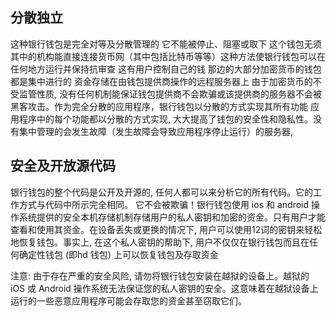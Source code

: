 
## 分散独立

这种银行钱包是完全对等及分散管理的 它不能被停止、阻塞或取下 这个钱包无须其中的机构能直接连接货币网（其中包括比特币等等）这种方法使银行钱包可以在任何地方运行并保持抗审查 这有用户控制自己的钱 那边的大部分加密货币的钱包都是集中进行的 资金存储在由钱包提供商操作的远程服务器上 由于加密货币的不受监管性质, 没有任何机制能保证钱包提供商不会欺骗或该提供商的服务器不会被黑客攻击。作为完全分散的应用程序，银行钱包以分散的方式实现其所有功能 应用程序中的每个功能都以分散的方式实现, 大大提高了钱包的安全性和隐私性。没有集中管理的会发生故障（发生故障会导致应用程序停止运行）的服务器, 

## 安全及开放源代码

银行钱包的整个代码是公开及开源的, 任何人都可以来分析它的所有代码。它的工作方式与代码中所示完全相同。 它不会被欺骗！银行钱包使用 ios 和 android 操作系统提供的安全本机存储机制存储用户的私人密钥和加密的资金。只有用户才能查看和使用其资金。在设备丢失或更换的情况下, 用户可以使用12词的密钥来轻松地恢复钱包。事实上, 在这个私人密钥的帮助下, 用户不仅仅在银行钱包而且在任何确定性钱包 (即hd 钱包) 上可以恢复钱包及存取资金

注意: 由于存在严重的安全风险, 请勿将银行钱包安装在越狱的设备上。越狱的 iOS 或 Android 操作系统无法保证您的私人密钥的安全。这意味着在越狱设备上运行的一些恶意应用程序可能会存取您的资金甚至窃取它们。
